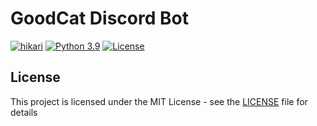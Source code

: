 # GoodCat Discord Bot

[![hikari](https://img.shields.io/badge/hikari-v2.0.0.dev101-blue.svg)](https://github.com/Rapptz/discord.py)
[![Python 3.9](https://img.shields.io/badge/python-3.9-blue.svg)](https://www.python.org/)
[![License](https://img.shields.io/github/license/haruyuki/GoodCat.svg)](https://github.com/haruyuki/GoodCat/blob/master/LICENSE)


## License

This project is licensed under the MIT License - see the [LICENSE](LICENSE) file for details